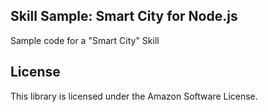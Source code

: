 ## Skill Sample: Smart City for Node.js

Sample code for a "Smart City" Skill

## License

This library is licensed under the Amazon Software License.
